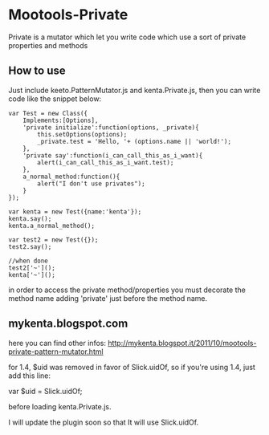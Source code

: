Mootools-Private
================

Private is a mutator which let you write code which use a sort of private properties and methods

How to use
----------

Just include keeto.PatternMutator.js and kenta.Private.js, then you can write code like the snippet below:

	var Test = new Class({
		Implements:[Options],
		'private initialize':function(options, _private){
			this.setOptions(options);
			_private.test = 'Hello, '+ (options.name || 'world!');
		},
		'private say':function(i_can_call_this_as_i_want){
			alert(i_can_call_this_as_i_want.test);
		},
		a_normal_method:function(){
			alert("I don't use privates");
		}
	});

	var kenta = new Test({name:'kenta'});
	kenta.say();
	kenta.a_normal_method();

	var test2 = new Test({});
	test2.say();

	//when done
	test2['~']();
	kenta['~']();​

in order to access the private method/properties you must decorate the method name adding 'private' just before the method name.

mykenta.blogspot.com
-----------------
here you can find other infos:
http://mykenta.blogspot.it/2011/10/mootools-private-pattern-mutator.html

for 1.4, $uid was removed in favor of Slick.uidOf, so if you're using 1.4, just add this line:

  var $uid = Slick.uidOf;

before loading kenta.Private.js.

I will update the plugin soon so that It will use Slick.uidOf.

